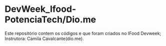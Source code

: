 # DevWeek_Ifood-PotenciaTech/Dio.me
Este repositório contem os códigos e que foram criados no IFood Devweek;
Instrutora: Camila Cavalcante(dio.me).
